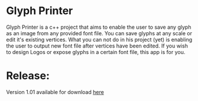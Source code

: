# Glyph Printer
Glyph Printer is a c++ project that aims to enable the user to save any glyph as an image from any provided font file. You can save glyphs at any scale or edit it's existing vertices. What you can not do in his project (yet) is enabling the user to output new font file after vertices have been edited. If you wish to design Logos or expose glyphs in a certain font file, this app is for you.

# Release:
Version 1.01 available for download [here](https://github.com/TheOathMan/GP/releases)
